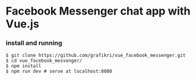 # Facebook Messenger chat app with Vue.js

### install and running
```
$ git clone https://github.com/grafikri/vue_facebook_messenger.git
$ cd vue_facebook_messenger/
$ npm install
$ npm run dev # serve at localhost:8080
```
